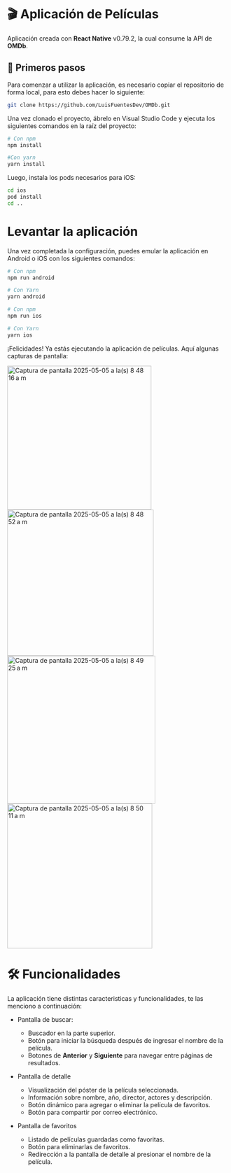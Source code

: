 # 🎬 Aplicación de Películas

Aplicación creada con **React Native** v0.79.2, la cual consume la API de **OMDb**.

## 🚀 Primeros pasos

Para comenzar a utilizar la aplicación, es necesario copiar el repositorio de forma local, para esto debes hacer lo siguiente:

```sh
git clone https://github.com/LuisFuentesDev/OMDb.git
```
Una vez clonado el proyecto, ábrelo en Visual Studio Code y ejecuta los siguientes comandos en la raíz del proyecto:

```sh
# Con npm
npm install

#Con yarn
yarn install

```
Luego, instala los pods necesarios para iOS:

```sh
cd ios
pod install
cd ..

```
# Levantar la aplicación

Una vez completada la configuración, puedes emular la aplicación en Android o iOS con los siguientes comandos:

```sh
# Con npm
npm run android

# Con Yarn
yarn android
```

```sh
# Con npm
npm run ios

# Con Yarn
yarn ios
```

¡Felicidades! Ya estás ejecutando la aplicación de películas. Aquí algunas capturas de pantalla:


<img width="329" alt="Captura de pantalla 2025-05-05 a la(s) 8 48 16 a m" src="https://github.com/user-attachments/assets/e20cad84-c280-4d8c-a073-60a97531f07b" />

<img width="334" alt="Captura de pantalla 2025-05-05 a la(s) 8 48 52 a m" src="https://github.com/user-attachments/assets/1544a58d-94fe-432c-8f60-53274a60db4d" />

<img width="338" alt="Captura de pantalla 2025-05-05 a la(s) 8 49 25 a m" src="https://github.com/user-attachments/assets/f1169f3d-7e9f-4d17-a0c3-1fdf8e4884ad" />

<img width="331" alt="Captura de pantalla 2025-05-05 a la(s) 8 50 11 a m" src="https://github.com/user-attachments/assets/3316c2cb-94b2-46c8-b032-5a6684929a37" />

# 🛠️ Funcionalidades

La aplicación tiene distintas caracteristicas y funcionalidades, te las menciono a continuación:

- Pantalla de buscar:
  -  Buscador en la parte superior.
  -  Botón para iniciar la búsqueda después de ingresar el nombre de la película.
  -  Botones de **Anterior** y **Siguiente** para navegar entre páginas de resultados.

- Pantalla de detalle
  -  Visualización del póster de la película seleccionada.
  -  Información sobre nombre, año, director, actores y descripción.
  -  Botón dinámico para agregar o eliminar la película de favoritos.
  -  Botón para compartir por correo electrónico.

- Pantalla de favoritos
  -  Listado de películas guardadas como favoritas.
  -  Botón para eliminarlas de favoritos.
  -  Redirección a la pantalla de detalle al presionar el nombre de la película.
 

